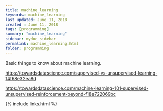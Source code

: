 ```yaml
---
title: machine_learning
keywords: machine_learning 
last_updated: June 11, 2018
created : June 11, 2018
tags: [programming]
summary: "machine_learning"
sidebar: mydoc_sidebar
permalink: machine_learning.html
folder: programming
---
```


Basic things to know about machine learning.

https://towardsdatascience.com/supervised-vs-unsupervised-learning-14f68e32ea8d

https://towardsdatascience.com/machine-learning-101-supervised-unsupervised-reinforcement-beyond-f18e722069bc

{% include links.html %}
